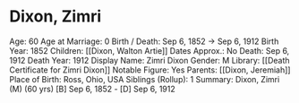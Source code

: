 # Dixon, Zimri

Age: 60
Age at Marriage: 0
Birth / Death: Sep 6, 1852 → Sep 6, 1912
Birth Year: 1852
Children: [[Dixon, Walton Artie]]
Dates Approx.: No
Death: Sep 6, 1912
Death Year: 1912
Display Name: Zimri Dixon
Gender: M
Library: [[Death Certificate for Zimri Dixon]]
Notable Figure: Yes
Parents: [[Dixon, Jeremiah]]
Place of Birth: Ross, Ohio, USA
Siblings (Rollup): 1
Summary: Dixon, Zimri (M) (60 yrs)
[B] Sep 6, 1852 - [D] Sep 6, 1912